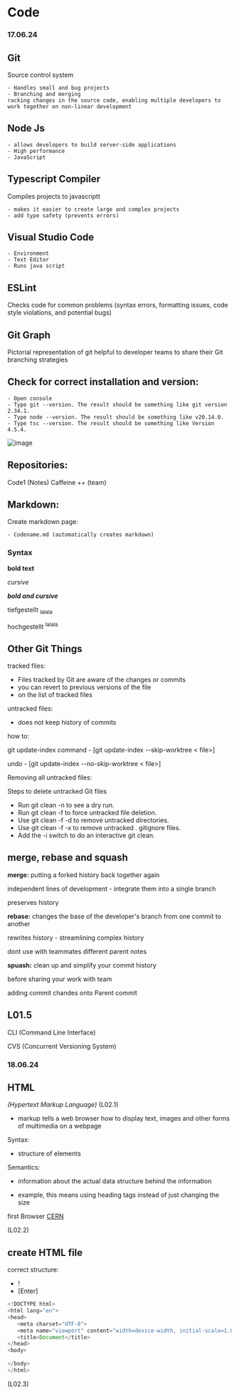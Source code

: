 # Code

### 17.06.24
## Git


Source control system

	- Handles small and bug projects
	- Branching and merging
	racking changes in the source code, enabling multiple developers to work together on non-linear development
	
	
## Node Js

	- allows developers to build server-side applications 
	- High performance
	- JavaScript


## Typescript Compiler

Compiles projects to javascriptt

	- makes it easier to create large and complex projects
	- add type safety (prevents errors)

## Visual Studio Code

	- Environment
	- Text Editor
	- Runs java script

## ESLint

Checks code for common problems (syntax errors, formatting issues, code style violations, and potential bugs)

## Git Graph

Pictorial representation of git
 helpful to developer teams to share their Git branching strategies


## Check for correct installation and version:
	- Open console
	- Type git --version. The result should be something like git version 2.34.1.
	- Type node --version. The result should be something like v20.14.0.
	- Type tsc --version. The result should be something like Version 4.5.4.
![image](https://github.com/NxNelly/Code1/assets/173050947/43b45af5-b0b7-40d0-941b-5af35833c109)



## Repositories: 
Code1 (Notes)
Caffeine ++ (team)

## Markdown:

Create markdown page:

	- Codename.md (automatically creates markdown)
 ### Syntax

__bold text__

_cursive_

___bold and cursive___

tiefgestellt <sub>lalala

hochgestellt <sup>lalala


## Other Git Things

tracked files:

- Files tracked by Git are aware of the changes or commits 
- you can revert to previous versions of the file
- on the list of tracked files

untracked files:

- does not keep history of commits

how to:

git update-index command - [git update-index --skip-worktree < file>]

undo - [git update-index --no-skip-worktree < file>]

Removing all untracked files:

Steps to delete untracked Git files
- Run git clean -n to see a dry run.
- Run git clean -f to force untracked file deletion.
- Use git clean -f -d to remove untracked directories.
- Use git clean -f -x to remove untracked . gitignore files.
- Add the -i switch to do an interactive git clean.

## merge, rebase and squash

__merge:__ putting a forked history back together again

independent lines of development - integrate them into a single branch

preserves history

__rebase:__ changes the base of the developer's branch from one commit to another

rewrites history - streamlining complex history

dont use with teammates
different parent notes

__spuash:__ clean up and simplify your commit history

before sharing your work with team

adding commit chandes onto Parent commit

## L01.5
CLI (Command Line Interface)

CVS (Concurrent Versioning System)

### 18.06.24

## HTML
_(Hypertext Markup Language)_
(L02.1)

- markup tells a web browser how to display text, images and other forms of multimedia on a webpage

Syntax:

- structure of elements 

Semantics:

- information about the actual data structure behind the information

- example, this means using heading tags instead of just changing the size

first Browser [CERN](https://worldwideweb.cern.ch/)

(L02.2)
 
## create HTML file

 correct structure:
 - !
 - [Enter]
 ```javascript
 <!DOCTYPE html>
<html lang="en">
<head>
    <meta charset="UTF-8">
    <meta name="viewport" content="width=device-width, initial-scale=1.0">
    <title>Document</title>
</head>
<body>
    
</body>
</html>
```
(L02.3)

